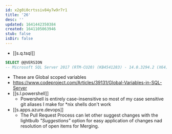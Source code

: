 ```yaml
---
id: x2g0i0crtssiv84y7w9r7r1
title: '26'
desc: ''
updated: 1641442350384
created: 1641105063946
stub: false
isDir: false
---
```



- [[s.q.tsql]] 

```sql
SELECT @@VERSION
-- Microsoft SQL Server 2017 (RTM-CU20) (KB4541283) - 14.0.3294.2 (X64)   Mar 13 2020 14:53:45   Copyright (C) 2017 Microsoft Corporation  Developer Edition (64-bit) on Windows Server 2016 Standard 10.0 <X64> (Build 14393: ) (Hypervisor) 
```

- These are Global scoped variables
- https://www.codeproject.com/Articles/39131/Global-Variables-in-SQL-Server
- [[s.l.powershell]]
  - Powershell is entirely case-insensitive so most of my case sensitive git aliases I make for \*nix shells don't work
- [[s.apps.azure.devops]]
  - The Pull Request Process can let other suggest changes with the lightbulb _"Suggestions"_ option for easy application of changes nad resolution of open items for Merging.

